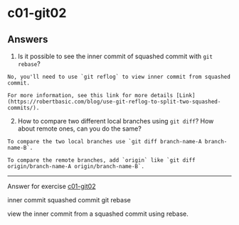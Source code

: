 # c01-git02

## Answers

1. Is it possible to see the inner commit of squashed commit with `git rebase`?
```
No, you'll need to use `git reflog` to view inner commit from squashed commit. 

For more information, see this link for more details [Link](https://robertbasic.com/blog/use-git-reflog-to-split-two-squashed-commits/).
```

2. How to compare two different local branches using `git diff`? How about remote ones, can you do the same?
```
To compare the two local branches use `git diff branch-name-A branch-name-B`.

To compare the remote branches, add `origin` like `git diff origin/branch-name-A origin/branch-name-B`.
```

<!-- Don't change anything below this point-->
<!-- Before commiting, remove both commented lines--> 
***
Answer for exercise [c01-git02](https://github.com/devopsacademyau/academy/blob/5e1ec235517f206c8d4a11a37388fcfd0220d194/classes/01class/exercises/c01-git02/README.md)


inner commit
squashed commit
git rebase

view the inner commit from a squashed commit using rebase.